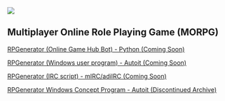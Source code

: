 <img src="https://mode-60.github.io/web/rpgenerator-lg-green.png">

<h2>Multiplayer Online Role Playing Game (MORPG)</h2>

<a href="https://github.com/Mode-60/rpgenerator/tree/main/game-bot">RPGenerator (Online Game Hub Bot) - Python (Coming Soon)</a>

<a href="https://github.com/Mode-60/rpgenerator/tree/main/windows-user-client">RPGenerator (Windows user program) - Autoit (Coming Soon)</a>

<a href="https://github.com/Mode-60/rpgenerator/tree/main/mirc-user-script">RPGenerator (IRC script) - mIRC/adiIRC (Coming Soon)</a>

<a href="https://github.com/Mode-60/rpgenerator/tree/main/windows-concept-game">RPGenerator Windows Concept Program - Autoit (Discontinued Archive)</a>

